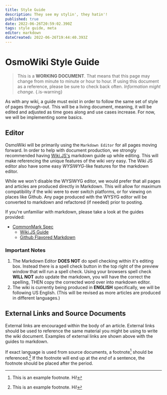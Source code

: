 ```yaml
---
title: Style Guide
description: They see my stylin', they hatin'!
published: true
date: 2022-06-26T20:59:02.390Z
tags: style guide, meta
editor: markdown
dateCreated: 2022-06-26T19:44:40.393Z
---
```


# OsmoWiki Style Guide

> This is a **WORKING DOCUMENT**. That means that this page may change from minute to minute or hour to hour. If using this document as a reference, please be sure to check back often. *Information might change*.
{.is-warning}

As with any wiki, a guide must exist in order to follow the same set of style of pages through-out. This will be a living document, meaning, it will be edited and adjusted as time goes along and use cases increase. For now, we will be implementing some basics.

<!-- Insert Table of Headers here. -->

## Editor

OsmoWiki will be primarily using the `Markdown Editor` for all pages moving forward. In order to help with document production, we strongly recommended having [Wiki.JS's](https://docs.requarks.io/editors/markdown) markdown guide up while editing. This will make referencing the unique features of the wiki *very* easy. The Wiki JS editor also have some easy *WYSIWYG*-like features for the markdown editor.

While we won't disable the WYSIWYG editor, we would prefer that all pages and articles are produced directly in Markdown. This will allow for maximum compatibility if the wiki were to ever switch platforms, or for viewing on places like Github. Any page produced with the WYSYG editor will be converted to markdown and refactored (if needed) prior to posting.

If you're unfamiliar with markdown, please take a look at the guides provided:

- [CommonMark Spec](https://spec.commonmark.org)
	- [Wiki.JS Guide](https://docs.requarks.io/editors/markdown)
	- [Github Flavored Markdown](https://github.github.com/gfm/)
  
### Important Notes

1. The Markdown Editor **DOES NOT** do spell checking within it's editing box. Instead there is a spell check button in the top right of the preview window that will run a spell check. Using your browsers spell check **WILL NOT** auto update the markdown, you will have the correct the spelling, THEN copy the corrected word over into markdown editor.
1. The wiki is currently being produced in **ENGLISH** specifically, we will be following US English. (This will be revised as more articles are produced in different languages.)

## External Links and Source Documents

External links are encouraged within the body of an article. External links should be used to reference the same material you might be using to write the wiki document. Examples of external links are shown above with the guides to markdown.

If exact language is used from source documents, a footnote[^1] should be referenced.[^1] If the footnote will end up at the *end* of a sentence, the footnote should be placed after the period. 

[^1]: This is an example footnote. Hi!